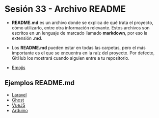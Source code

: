 # Sesión 33 - Archivo README

* **README.md** es un archivo donde se explica de qué trata el proyecto, cómo utilizarlo, entre otra información relevante. Estos archivos son escritos en un lenguaje de marcado llamado **markdown**, por eso la extensión **.md**.

* Los **README.md** pueden estar en todas las carpetas, pero el más importante es el que se encuentra en la raíz del proyecto. Por defecto, GitHub los mostrará cuando alguien entre a tu repositorio.

* [Emojis](https://getemoji.com/ "Emojis")

## Ejemplos README.md

* [Laravel](https://github.com/laravel/laravel "Laravel")
* [Ghost](https://github.com/TryGhost/Ghost "Ghost")
* [VueJS](https://github.com/vuejs/vue "VueJS")
* [Arduino](https://github.com/arduino/Arduino "Arduino")
